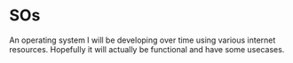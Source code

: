 # SOs
An operating system I will be developing over time using various internet resources. Hopefully it will actually be functional and have some usecases.

